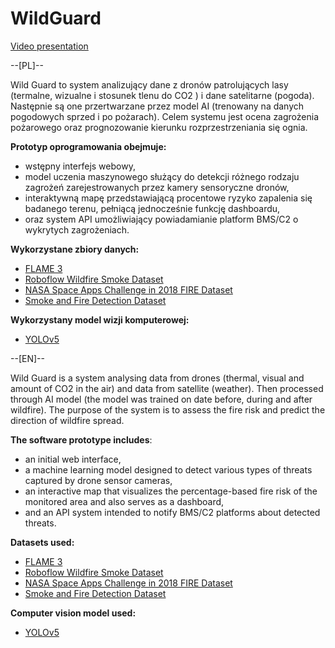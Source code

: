 # WildGuard

[Video presentation](https://drive.google.com/file/d/14xCSmmEckv3Q9GSMLAVZdhJ-lZbZOWpn/view?usp=drivesdk)

--[PL]--

Wild Guard to system analizujący dane z dronów patrolujących lasy (termalne, wizualne i stosunek tlenu do CO2 ) i dane satelitarne (pogoda). Następnie są one przertwarzane przez model AI (trenowany na danych pogodowych sprzed i po pożarach). Celem systemu jest ocena zagrożenia pożarowego oraz prognozowanie kierunku rozprzestrzeniania się ognia.

**Prototyp oprogramowania obejmuje:**
- wstępny interfejs webowy,
- model uczenia maszynowego służący do detekcji różnego rodzaju zagrożeń zarejestrowanych przez kamery sensoryczne dronów,
- interaktywną mapę przedstawiającą procentowe ryzyko zapalenia się badanego terenu, pełniącą jednocześnie funkcję dashboardu,
- oraz system API umożliwiający powiadamianie platform BMS/C2 o wykrytych zagrożeniach.

**Wykorzystane zbiory danych:**
- [FLAME 3](https://www.kaggle.com/datasets/brycehopkins/flame-3-nadir-thermal-plot-subset)
- [Roboflow Wildfire Smoke Dataset](https://public.roboflow.com/object-detection/wildfire-smoke)
- [NASA Space Apps Challenge in 2018 FIRE Dataset](https://www.kaggle.com/datasets/phylake1337/fire-dataset)
- [Smoke and Fire Detection Dataset](https://www.kaggle.com/datasets/kutaykutlu/forest-fire)

**Wykorzystany model wizji komputerowej:**
- [YOLOv5](https://github.com/ultralytics/yolov5#)


--[EN]--

Wild Guard is a system analysing data from drones (thermal, visual and amount of CO2 in the air) and data from satellite (weather). Then processed through AI model (the model was trained on date before, during and after wildfire). The purpose of the system is
to assess the fire risk and predict the direction of wildfire spread.

**The software prototype includes**:
- an initial web interface,
- a machine learning model designed to detect various types of threats captured by drone sensor cameras,
- an interactive map that visualizes the percentage-based fire risk of the monitored area and also serves as a dashboard,
- and an API system intended to notify BMS/C2 platforms about detected threats.

**Datasets used:**
- [FLAME 3](https://www.kaggle.com/datasets/brycehopkins/flame-3-nadir-thermal-plot-subset)  
- [Roboflow Wildfire Smoke Dataset](https://public.roboflow.com/object-detection/wildfire-smoke)  
- [NASA Space Apps Challenge in 2018 FIRE Dataset](https://www.kaggle.com/datasets/phylake1337/fire-dataset)  
- [Smoke and Fire Detection Dataset](https://www.kaggle.com/datasets/kutaykutlu/forest-fire)  

**Computer vision model used:**
- [YOLOv5](https://github.com/ultralytics/yolov5#)
